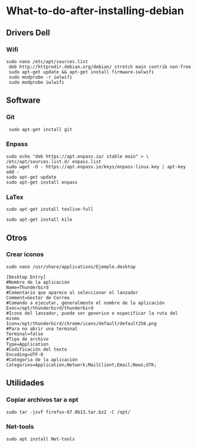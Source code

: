 # What-to-do-after-installing-debian

## Drivers Dell

### Wifi

```
sudo nano /etc/apt/sources.list 
 deb http://httpredir.debian.org/debian/ stretch main contrib non-free  
 sudo apt-get update && apt-get install firmware-iwlwifi  
 sudo modprobe -r iwlwifi 
 sudo modprobe iwlwifi
 ```

## Software

### Git

``` sudo apt-get install git```

### Enpass 

``` 
sudo echo "deb https://apt.enpass.io/ stable main" > \   /etc/apt/sources.list.d/ enpass.list 
sudo wget -O - https://apt.enpass.io/keys/enpass-linux.key | apt-key add -
sudo apt-get update																																	
sudo apt-get install enpass
``` 
### LaTex
```
sudo apt-get install texlive-full

sudo apt-get install kile
```

## Otros

### Crear iconos 

```
sudo nano /usr/share/applications/Ejemplo.desktop

[Desktop Entry]
#Nombre de la aplicación
Name=Thunderbird
#Comentario que aparece al seleccionar el lanzador
Comment=Gestor de Correo
#Comando a ejecutar, generalmente el nombre de la aplicación
Exec=/opt/thunderbird/thunderbird
#Icono del lanzador, puede ser generico o especificar la ruta del mismo
Icon=/opt/thunderbird/chrome/icons/default/default256.png
#Para no abrir una terminal
Terminal=false
#Tipo de archivo
Type=Application
#Codificación del texto
Encoding=UTF-8
#Categoria de la aplicación
Categories=Application;Network;MailClient;Email;News;GTK;
```

## Utilidades

### Copiar archivos tar a opt
```
sudo tar -jxvf firefox-67.0b13.tar.bz2 -C /opt/
```

### Net-tools
```
sudo apt install Net-tools
```

